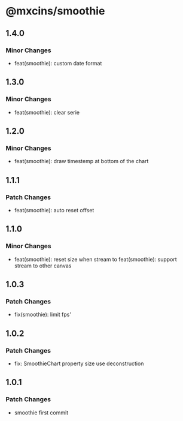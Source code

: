 # @mxcins/smoothie

## 1.4.0

### Minor Changes

- feat(smoothie): custom date format

## 1.3.0

### Minor Changes

- feat(smoothie): clear serie

## 1.2.0

### Minor Changes

- feat(smoothie): draw timestemp at bottom of the chart

## 1.1.1

### Patch Changes

- feat(smoothie): auto reset offset

## 1.1.0

### Minor Changes

- feat(smoothie): reset size when stream to
  feat(smoothie): support stream to other canvas

## 1.0.3

### Patch Changes

- fix(smoothie): limit fps'

## 1.0.2

### Patch Changes

- fix: SmoothieChart property size use deconstruction

## 1.0.1

### Patch Changes

- smoothie first commit
